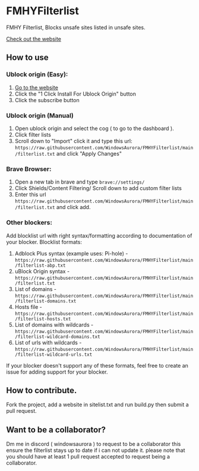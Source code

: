 # FMHYFilterlist
FMHY Filterlist, Blocks unsafe sites listed in unsafe sites.

[Check out the website](https://windowsaurora.github.io/FMHYFilterlist/site/index.html)
## How to use
### Ublock origin (Easy):
1. [Go to the website](https://windowsaurora.github.io/FMHYFilterlist/site/index.html)
2. Click the "1 Click Install For Ublock Origin" button
3. Click the subscribe button
### Ublock origin (Manual)
1. Open ublock origin and select the cog ( to go to the dashboard ).
2. Click filter lists 
3. Scroll down to "Import" click it and type this url: ```https://raw.githubusercontent.com/WindowsAurora/FMHYFilterlist/main/filterlist.txt``` and click "Apply Changes"
### Brave Browser:
1. Open a new tab in brave and type ```brave://settings/```
2. Click Shields/Content Filtering/ Scroll down to add custom filter lists
3. Enter this url ```https://raw.githubusercontent.com/WindowsAurora/FMHYFilterlist/main/filterlist.txt``` and click add.
### Other blockers:
Add blocklist url with right syntax/formatting according to documentation of your blocker.
Blocklist formats:
1. Adblock Plus syntax (example uses: Pi-hole) - ```https://raw.githubusercontent.com/WindowsAurora/FMHYFilterlist/main/filterlist-abp.txt```
2. uBlock Origin syntax - ```https://raw.githubusercontent.com/WindowsAurora/FMHYFilterlist/main/filterlist.txt```
3. List of domains - ```https://raw.githubusercontent.com/WindowsAurora/FMHYFilterlist/main/filterlist-domains.txt```
4. Hosts file - ```https://raw.githubusercontent.com/WindowsAurora/FMHYFilterlist/main/filterlist-hosts.txt```
5. List of domains with wildcards - ```https://raw.githubusercontent.com/WindowsAurora/FMHYFilterlist/main/filterlist-wildcard-domains.txt```
6. List of urls with wildcards - ```https://raw.githubusercontent.com/WindowsAurora/FMHYFilterlist/main/filterlist-wildcard-urls.txt```

If your blocker doesn't support any of these formats, feel free to create an issue for adding support for your blocker.

## How to contribute.

Fork the project, add a website in sitelist.txt and run build.py then submit a pull request. 

## Want to be a collaborator?

Dm me in discord ( windowsaurora ) to request to be a collaborator this ensure the filterlist stays up to date if i can not update it. please note that you should have at least 1 pull request accepted to request being a collaborator.